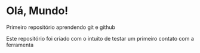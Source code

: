 # Olá, Mundo!
 Primeiro repositório aprendendo git e github

Este repositório foi criado com o intuito de testar 
um primeiro contato com a ferramenta